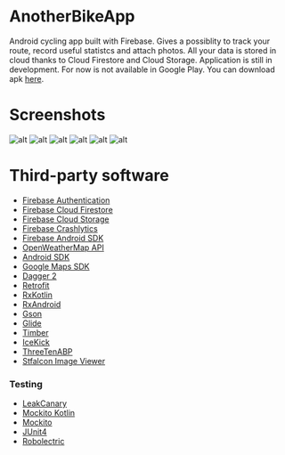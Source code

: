 # AnotherBikeApp

Android cycling app built with Firebase. Gives a possiblity to track your route, record useful statistcs and attach photos.
All your data is stored in cloud thanks to Cloud Firestore and Cloud Storage. 
Application is still in development.
For now is not available in Google Play. You can download apk [here](release/app-release.apk).

# Screenshots
![alt](screenshots/1.png) ![alt](screenshots/5.png) 
![alt](screenshots/2.png) ![alt](screenshots/6.png)
![alt](screenshots/4.png) ![alt](screenshots/3.png)

# Third-party software
* [Firebase Authentication](https://firebase.google.com/docs/auth/)
* [Firebase Cloud Firestore](https://firebase.google.com/docs/firestore/)
* [Firebase Cloud Storage](https://firebase.google.com/docs/storage/)
* [Firebase Crashlytics](https://firebase.google.com/docs/crashlytics/)
* [Firebase Android SDK](https://github.com/firebase/firebase-android-sdk)
* [OpenWeatherMap API](https://openweathermap.org/api)
* [Android SDK](https://developer.android.com)
* [Google Maps SDK](https://developers.google.com/maps/documentation/android-sdk/intro)
* [Dagger 2](https://github.com/google/dagger)
* [Retrofit](https://github.com/square/retrofit)
* [RxKotlin](https://github.com/ReactiveX/RxKotlin)
* [RxAndroid](https://github.com/ReactiveX/RxAndroid)
* [Gson](https://github.com/google/gson)
* [Glide](https://github.com/bumptech/glide)
* [Timber](https://github.com/tinsukE/icekick)
* [IceKick](https://github.com/tinsukE/icekick)
* [ThreeTenABP](https://github.com/JakeWharton/ThreeTenABP)
* [Stfalcon Image Viewer](https://github.com/stfalcon-studio/StfalconImageViewer)
### Testing
* [LeakCanary](https://github.com/square/leakcanary)
* [Mockito Kotlin](https://github.com/nhaarman/mockito-kotlin)
* [Mockito](https://github.com/mockito/mockito)
* [JUnit4](https://github.com/junit-team/junit4)
* [Robolectric](https://github.com/robolectric/robolectric)
